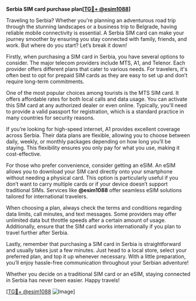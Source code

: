 **Serbia SIM card purchase plan[[TG💪+ @esim1088](https://t.me/s/esim1088)]**

Traveling to Serbia? Whether you're planning an adventurous road trip through the stunning landscapes or a business trip to Belgrade, having reliable mobile connectivity is essential. A Serbia SIM card can make your journey smoother by ensuring you stay connected with family, friends, and work. But where do you start? Let’s break it down!

Firstly, when purchasing a SIM card in Serbia, you have several options to consider. The major telecom providers include MTS, A1, and Telenor. Each provider offers different plans that cater to various needs. For travelers, it's often best to opt for prepaid SIM cards as they are easy to set up and don’t require long-term commitments.

One of the most popular choices among tourists is the MTS SIM card. It offers affordable rates for both local calls and data usage. You can activate this SIM card at any authorized dealer or even online. Typically, you'll need to provide a valid passport for registration, which is a standard practice in many countries for security reasons.

If you’re looking for high-speed internet, A1 provides excellent coverage across Serbia. Their data plans are flexible, allowing you to choose between daily, weekly, or monthly packages depending on how long you’ll be staying. This flexibility ensures you only pay for what you use, making it cost-effective.

For those who prefer convenience, consider getting an eSIM. An eSIM allows you to download your SIM card directly onto your smartphone without needing a physical card. This option is particularly useful if you don’t want to carry multiple cards or if your device doesn’t support traditional SIMs. Services like **@esim1088** offer seamless eSIM solutions tailored for international travelers.

When choosing a plan, always check the terms and conditions regarding data limits, call minutes, and text messages. Some providers may offer unlimited data but throttle speeds after a certain amount of usage. Additionally, ensure that the SIM card works internationally if you plan to travel further after Serbia.

Lastly, remember that purchasing a SIM card in Serbia is straightforward and usually takes just a few minutes. Just head to a local store, select your preferred plan, and top it up whenever necessary. With a little preparation, you’ll enjoy hassle-free communication throughout your Serbian adventure!

Whether you decide on a traditional SIM card or an eSIM, staying connected in Serbia has never been easier. Happy travels! 

[[TG💪+ @esim1088](https://t.me/s/esim1088) ![Image](https://i.postimg.cc/Y0z9fWf4/image.png)]